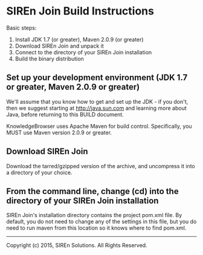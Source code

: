 # SIREn Join Build Instructions

Basic steps:

 1. Install JDK 1.7 (or greater), Maven 2.0.9 (or greater)
 2. Download SIREn Join and unpack it
 3. Connect to the directory of your SIREn Join installation
 5. Build the binary distribution

## Set up your development environment (JDK 1.7 or greater, Maven 2.0.9 or greater)

We'll assume that you know how to get and set up the JDK - if you
don't, then we suggest starting at http://java.sun.com and learning
more about Java, before returning to this BUILD document.

KnowledgeBrowser uses Apache Maven for build control. Specifically, you MUST use Maven
version 2.0.9 or greater.

## Download SIREn Join

Download the tarred/gzipped version of the archive, and uncompress it into a
directory of your choice.

## From the command line, change (cd) into the directory of your SIREn Join installation

SIREn Join's installation directory contains the project pom.xml file. By default,
you do not need to change any of the settings in this file, but you do
need to run maven from this location so it knows where to find pom.xml.

--------------------------------------------------------------------------------

Copyright (c) 2015, SIREn Solutions. All Rights Reserved.
